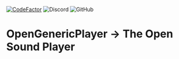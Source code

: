 [![CodeFactor](https://www.codefactor.io/repository/github/open-generic-development/opengenericplayer/badge)](https://www.codefactor.io/repository/github/open-generic-development/opengenericplayer)
![Discord](https://img.shields.io/discord/830390869064155136)
![GitHub](https://img.shields.io/github/license/Open-Generic-Development/OpenGenericPlayer)


# OpenGenericPlayer → The Open Sound Player
